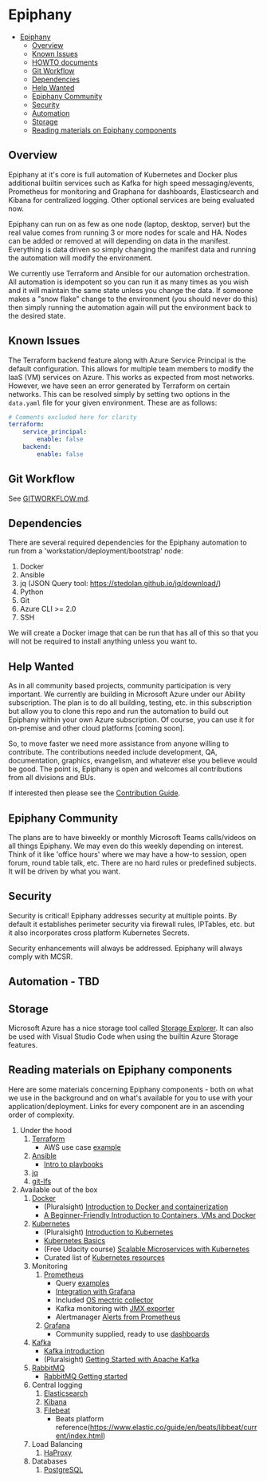# Epiphany

<!-- TOC -->

- [Epiphany](#epiphany)
    - [Overview](#overview)
    - [Known Issues](#known-issues)
    - [HOWTO documents](HOWTO.md)
  - [Git Workflow](#git-workflow)
  - [Dependencies](#dependencies)
  - [Help Wanted](#help-wanted)
  - [Epiphany Community](#epiphany-community)
  - [Security](#security)
  - [Automation](#automation)
  - [Storage](#storage)
  - [Reading materials on Epiphany components](#reading-materials-on-epiphany-components)

<!-- /TOC -->

## Overview

Epiphany at it's core is full automation of Kubernetes and Docker plus additional builtin services such as Kafka for high speed messaging/events, Prometheus for monitoring and Graphana for dashboards, Elasticsearch and Kibana for centralized logging. Other optional services are being evaluated now.

Epiphany can run on as few as one node (laptop, desktop, server) but the real value comes from running 3 or more nodes for scale and HA. Nodes can be added or removed at will depending on data in the manifest. Everything is data driven so simply changing the manifest data and running the automation will modify the environment.

We currently use Terraform and Ansible for our automation orchestration. All automation is idempotent so you can run it as many times as you wish and it will maintain the same state unless you change the data. If someone makes a "snow flake" change to the environment (you should never do this) then simply running the automation again will put the environment back to the desired state.

## Known Issues

The Terraform backend feature along with Azure Service Principal is the default configuration. This allows for multiple team members to modify the IaaS (VM) services on Azure. This works as expected from most networks. However, we have seen an error generated by Terraform on certain networks. This can be resolved simply by setting two options in the `data.yaml` file for your given environment. These are as follows:

```yaml
# Comments excluded here for clarity
terraform:
    service_principal:
        enable: false
    backend:
        enable: false
```

## Git Workflow

See [GITWORKFLOW.md](GITWORKFLOW.md).

## Dependencies

There are several required dependencies for the Epiphany automation to run from a 'workstation/deployment/bootstrap' node:

1. Docker
2. Ansible
3. jq (JSON Query tool: https://stedolan.github.io/jq/download/)
4. Python
5. Git
6. Azure CLI >= 2.0
7. SSH

We will create a Docker image that can be run that has all of this so that you will not be required to install anything unless you want to.

## Help Wanted

As in all community based projects, community participation is very important. We currently are building in Microsoft Azure under our Ability subscription. The plan is to do all building, testing, etc. in this subscription but allow you to clone this repo and run the automation to build out Epiphany within your own Azure subscription. Of course, you can use it for on-premise and other cloud platforms [coming soon].

So, to move faster we need more assistance from anyone willing to contribute. The contributions needed include development, QA, documentation, graphics, evangelism, and whatever else you believe would be good. The point is, Epiphany is open and welcomes all contributions from all divisions and BUs.

If interested then please see the [Contribution Guide](CONTRIBUTING.md).

## Epiphany Community

The plans are to have biweekly or monthly Microsoft Teams calls/videos on all things Epiphany. We may even do this weekly depending on interest. Think of it like 'office hours' where we may have a how-to session, open forum, round table talk, etc. There are no hard rules or predefined subjects. It will be driven by what you want.

## Security

Security is critical! Epiphany addresses security at multiple points. By default it establishes perimeter security via firewall rules, IPTables, etc. but it also incorporates cross platform Kubernetes Secrets.

Security enhancements will always be addressed. Epiphany will always comply with MCSR.

## Automation - TBD

## Storage

Microsoft Azure has a nice storage tool called [Storage Explorer](https://azure.microsoft.com/en-us/features/storage-explorer/). It can also be used with Visual Studio Code when using the builtin Azure Storage features.

## Reading materials on Epiphany components

Here are some materials concerning Epiphany components - both on what we use in the background and on what's available for you to use with your application/deployment. Links for every component are in an ascending order of complexity.

1. Under the hood
    1. [Terraform](https://www.terraform.io/)
        - AWS use case [example](https://www.terraform.io/intro/getting-started/build.html)
    2. [Ansible](https://www.ansible.com/)
        - [Intro to playbooks](https://docs.ansible.com/ansible/2.5/user_guide/playbooks_intro.html)
    3. [jq](https://stedolan.github.io/jq)
    4. [git-lfs](https://git-lfs.github.com/)
2. Available out of the box
    1. [Docker](https://www.docker.com/)
        - (Pluralsight) [Introduction to Docker and containerization](https://app.pluralsight.com/library/courses/docker-containers-big-picture/table-of-contents)
        - [A Beginner-Friendly Introduction to Containers, VMs and Docker](https://medium.freecodecamp.org/a-beginner-friendly-introduction-to-containers-vms-and-docker-79a9e3e119b)
    2. [Kubernetes](https://kubernetes.io/)
        - (Pluralsight) [Introduction to Kubernetes](https://app.pluralsight.com/library/courses/getting-started-kubernetes/table-of-contents)
        - [Kubernetes Basics](https://kubernetes.io/docs/tutorials/kubernetes-basics/)
        - (Free Udacity course) [Scalable Microservices with Kubernetes](https://www.udacity.com/course/scalable-microservices-with-kubernetes--ud615)
        - Curated list of [Kubernetes resources](https://legacy.gitbook.com/book/ramitsurana/awesome-kubernetes/details)
    3. Monitoring
        1. [Prometheus](https://prometheus.io/)
            - Query [examples](https://prometheus.io/docs/prometheus/latest/querying/examples/)
            - [Integration with Grafana](https://prometheus.io/docs/visualization/grafana/)
            - Included [OS mectric collector](https://github.com/prometheus/node_exporter)
            - Kafka monitoring with [JMX exporter](https://github.com/prometheus/jmx_exporter)
            - Alertmanager [Alerts from Prometheus](https://prometheus.io/docs/alerting/alertmanager/)
        2. [Grafana](https://grafana.com/)
            - Community supplied, ready to use [dashboards](https://grafana.com/dashboards)
    4. [Kafka](http://kafka.apache.org/)
        - [Kafka introduction](http://kafka.apache.org/intro)
        - (Pluralsight) [Getting Started with Apache Kafka](https://app.pluralsight.com/library/courses/apache-kafka-getting-started/table-of-contents)
    5. [RabbitMQ](https://www.rabbitmq.com/)
        - [RabbitMQ Getting started](https://www.rabbitmq.com/getstarted.html)
    6. Central logging
        1. [Elasticsearch](https://www.elastic.co/guide/en/elasticsearch/reference/current/index.html)
        2. [Kibana](https://www.elastic.co/guide/en/kibana/current/index.html)
        3. [Filebeat](https://www.elastic.co/guide/en/beats/filebeat/current/index.html)
            - Beats platform reference(https://www.elastic.co/guide/en/beats/libbeat/current/index.html)
    7. Load Balancing
        1. [HaProxy](http://www.haproxy.org/)
    8. Databases
        1. [PostgreSQL](https://www.postgresql.org/docs/)
